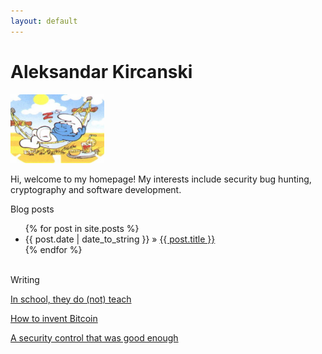 ```yaml
---
layout: default
---
```


# Aleksandar Kircanski

<img src="images/smurf2.jpg" width="150" height="110" alt="hi" class="inline"/>

Hi, welcome to my homepage! My interests include security bug hunting, cryptography and software development.

Blog posts

<ul class="posts">
{% for post in site.posts %}
  <li><span class="hero">{{ post.date | date_to_string }}</span> &raquo; <a href="{{ post.url }}">{{ post.title }}</a></li>
{% endfor %}
</ul> 


<br>
Writing

<a href="./in-school-they-do-not-teach">In school, they do (not) teach</a> 

<a href="./how-to-invent-bitcoin">How to invent Bitcoin</a> 

<a href="./tcp-spoofing">A security control that was good enough</a>
